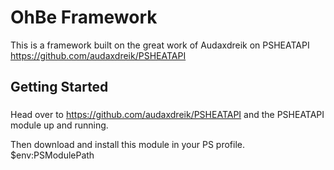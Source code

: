 # OhBe Framework

This is a framework built on the great work of Audaxdreik on PSHEATAPI https://github.com/audaxdreik/PSHEATAPI

## Getting Started

###
Head over to https://github.com/audaxdreik/PSHEATAPI and the PSHEATAPI module up and running.

Then download and install this module in your PS profile. $env:PSModulePath